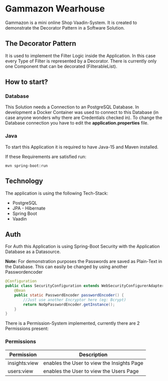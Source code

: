 # Gammazon Wearhouse

Gammazon is a mini online Shop Vaadin-System. 
It is created to demonstrate the Decorator Pattern in a Software Solution.

## The Decorator Pattern
It is used to implement the Filter Logic inside the Application.
In this case every Type of Filter is represented by a Decorator. 
There is currently only one Component that can be decorated (FilterableList).

## How to start?

### Database
This Solution needs a Connection to an PostgreSQL Database.
In development a Docker Container was used to connect to this Database (in case anyone wonders why there are Credentials checked in).
To change the Database connection you have to edit the **application.properties** file. 

### Java
To start this Application it is required to have Java-15 and Maven installed.

If these Requirements are satisfied run:

    mvn spring-boot:run


## Technology
The application is using the following Tech-Stack:

* PostgreSQL
* JPA - Hibernate
* Spring Boot
* Vaadin

## Auth
For Auth this Application is using Spring-Boot Security with the Application Database as a Datasource.

**Note:** For demonstration purposes the Passwords are saved as Plain-Text in the Database. 
This can easily be changed by using another Passwordencoder

```java
@Configuration
public class SecurityConfiguration extends WebSecurityConfigurerAdapter {
    @Bean
    public static PasswordEncoder passwordEncoder() {
        //Just use another Encryptor here (eg: Bcrypt)
        return NoOpPasswordEncoder.getInstance();
    }
}
```


There is a Permission-System implemented, currently there are 2 Permissions present:

### Permissions

|Permission|Description|
|----------|-----------|
|insights:view|enables the User to view the Insights Page|
|users:view|enables the User to view the Users Page|
